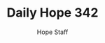 ---
image: /assets/img/daily-hope-default-artwork.png
title: Daily Hope 342
number: 342
categories:
  - Daily Hope
author: Hope Staff
notes: Daily Hope 342
embed: >-
  <iframe src="https://open.spotify.com/embed/episode/5thY9ohpVZr1u0lw857W97?utm_source=generator" width="400px" height="102px" frameborder=“0" scrolling=“no”></iframe>
---